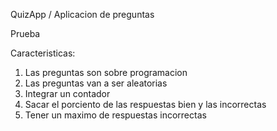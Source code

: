 QuizApp / Aplicacion de preguntas


Prueba

Caracteristicas:
1. Las preguntas son sobre programacion
2. Las preguntas van a ser aleatorias
3. Integrar un contador
4. Sacar el porciento de las respuestas bien y las incorrectas
5. Tener un maximo de respuestas incorrectas